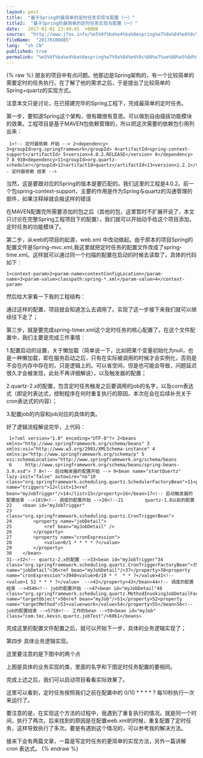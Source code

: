 ```yaml
---
layout: post
title:  "基于Spring的最简单的定时任务实现与配置（一）"
title2:  "基于Spring的最简单的定时任务实现与配置（一）"
date:   2017-01-01 23:49:45  +0800
source:  "http://www.jfox.info/%e5%9f%ba%e4%ba%8espring%e7%9a%84%e6%9c%80%e7%ae%80%e5%8d%95%e7%9a%84%e5%ae%9a%e6%97%b6%e4%bb%bb%e5%8a%a1%e5%ae%9e%e7%8e%b0%e4%b8%8e%e9%85%8d%e7%bd%ae-%e4%b8%80.html"
fileName:  "20170100885"
lang:  "zh_CN"
published: true
permalink: "%e5%9f%ba%e4%ba%8espring%e7%9a%84%e6%9c%80%e7%ae%80%e5%8d%95%e7%9a%84%e5%ae%9a%e6%97%b6%e4%bb%bb%e5%8a%a1%e5%ae%9e%e7%8e%b0%e4%b8%8e%e9%85%8d%e7%bd%ae-%e4%b8%80.html"
---
```

{% raw %}
朋友的项目中有点问题。他那边是Spring架构的，有一个比较简单的需要定时的任务执行。在了解了他的需求之后，于是提出了比较简单的Spring+quartz的实现方式。

 注意本文只是讨论，在已搭建完毕的Spring工程下，完成最简单的定时任务。

 第一步，要知道Spring这个架构，很有趣很有意思。可以做到自由插拔功能模块的效果。工程项目是基于MAVEN包依赖管理的，所以把这次需要的依赖包引用列出来：

     1<!-- 定时器依赖 开始 --> 2<dependency> 3<groupId>org.springframework</groupId> 4<artifactId>spring-context-support</artifactId> 5<version>4.0.2.RELEASE</version> 6</dependency> 7 8 910<dependency>11<groupId>org.quartz-scheduler</groupId>12<artifactId>quartz</artifactId>13<version>2.2.1</version>14</dependency>15<!-- 定时器依赖 结束 -->

当然，这是要跟对应的Spring的版本是要匹配的。我们这里的工程是4.0.2。前一个包spring-context-support，主要的作用是作为Spring与quartz的沟通管理的部件，如果注释掉就会报这样的错误

 在MAVEN配置完所需要添加的包之后（其他的包，这里暂时不扩展开说了，本文只讨论在完整Spring工程项目下的配置），我们就可以开始动手给这个项目添加，定时任务的功能模块了。

第二步，从web的项目的起源，web.xml 中改动做起。由于原本的项目Spring的配置文件是Spring-mvc.xml,我这里就把定时任务的配置文件改成了spring-time.xml。这样就可以通过同一个扫描的配置在启动的时候去读取了。具体的代码如下：

    1<context-param>2<param-name>contextConfigLocation</param-name>3<param-value>classpath:spring-*.xml</param-value>4</context-param>

然后给大家看一下我的工程结构：

 通过这样的配置，项目就会知道怎么去调用了。实现了这一步接下来我们就可以继续往下走了；

 第三步，就是要完成spring-timer.xml这个定时任务的核心配置了。在这个文件配置中，我们主要是完成三件事情：

 1.配置启动的设置，关于懒加载（简单说一下，比如把某个变量初始化为null，也是一种懒加载，即在服务启动之后，只有在实际被调用的时候才会实例化，否则是不会在内存中存在的，只是逻辑上的。可以省空间，但是也可能会导致，问题延迟很久才会被发现，此处不再详细解说），以及触发器的配置；

 2.quartz-2.x的配置，包含定时任务触发之后要调用的job的名字，以及corn表达式（即定时表达式，控制程序在何时重复执行的原因，本次在会在后续补充关于cron表达式的内容）；

 3.配置job的内容和job对应的具体的类。

好了逻辑流程解说完毕，上代码：

     1<?xml version="1.0" encoding="UTF-8"?> 2<beans xmlns="http://www.springframework.org/schema/beans" 3    xmlns:xsi="http://www.w3.org/2001/XMLSchema-instance" 4    xmlns:p="http://www.springframework.org/schema/p" 5    xsi:schemaLocation="http://www.springframework.org/schema/beans  
     6     http://www.springframework.org/schema/beans/spring-beans-3.0.xsd"> 7 8<!-- 启动触发器的配置开始 --> 9<bean name="startQuertz" lazy-init="false" autowire="no"10        class="org.springframework.scheduling.quartz.SchedulerFactoryBean">11<property name="triggers">12<list>13<ref bean="myJobTrigger"/>14</list>15</property>16</bean>17<!-- 启动触发器的配置结束 -->1819<!-- 调度的配置开始 -->20<!--21        quartz-1.8以前的配置   
    22    <bean id="myJobTrigger"  
    23        class="org.springframework.scheduling.quartz.CronTriggerBean">  
    24        <property name="jobDetail">  
    25            <ref bean="myJobDetail" />  
    26        </property>  
    27        <property name="cronExpression">  
    28            <value>0/1 * * * * ?</value>  
    29        </property>  
    30    </bean>  
    31-->32<!-- quartz-2.x的配置 -->33<bean id="myJobTrigger"34        class="org.springframework.scheduling.quartz.CronTriggerFactoryBean">35<property name="jobDetail">36<ref bean="myJobDetail"/>37</property>38<property name="cronExpression">3940<value>0/10 * *  * * ?</value>41<!--   <value>1 52 * * * ?</value>  -->42</property>43</bean>44<!-- 调度的配置结束 -->4546<!-- job的配置开始 -->47<bean id="myJobDetail"48        class="org.springframework.scheduling.quartz.MethodInvokingJobDetailFactoryBean">49<property name="targetObject">50<ref bean="myJob"/>51</property>52<property name="targetMethod">53<value>work</value>54</property>55</bean>56<!-- job的配置结束 -->5758<!-- 工作的bean -->59<bean id="myJob" class="com.tec.kevin.quartz.jobTest"/>6061</beans>

完成这里的配置文件配置之后，就可以开始下一步，具体的业务逻辑实现了；

第四步 具体业务逻辑实现。

这里要注意的是下图中的两个点

上图是具体的业务实现的类，里面的名字和下图定时任务配置的要相同。

完成上述之后，我们可以启动项目看看实际效果了。

这里可以看到，定时任务按照我们之前在配置中的 <value>0/10 * * * * ?</value> 每10秒执行一次 来运行了。

 要注意的是，在实现这个方法的过程中，我遇到了重复执行的情况。就是同一个时间，执行了两次。后来找到的原因是在配置web.xml的时候，重复配置了定时任务，这样导致执行了多次。要是有遇到这个情况的，可以参考我的解决方法。

 接来下会有两篇文章，一篇是写定时任务的更简单的实现方法，另外一篇讲解cron 表达式。
{% endraw %}